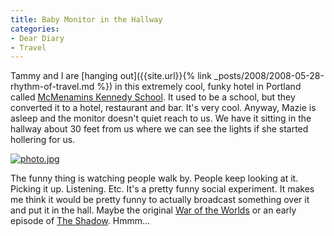 ```yaml
---
title: Baby Monitor in the Hallway
categories:
- Dear Diary
- Travel
---
```


Tammy and I are [hanging out]({{site.url}}{% link _posts/2008/2008-05-28-rhythm-of-travel.md %}) in this extremely cool, funky hotel in Portland called [McMenamins Kennedy School](http://www.kennedyschool.com/index.php?loc=57). It used to be a school, but they converted it to a hotel, restaurant and bar. It's very cool.
Anyway, Mazie is asleep and the monitor doesn't quiet reach to us. We have it sitting in the hallway about 30 feet from us where we can see the lights if she started hollering for us.

[![photo.jpg](http://farm4.static.flickr.com/3086/2532446635_16b2318441.jpg)](http://www.flickr.com/photos/46408384@N00/2532446635)

The funny thing is watching people walk by. People keep looking at it. Picking it up. Listening. Etc. It's a pretty funny social experiment. It makes me think it would be pretty funny to actually broadcast something over it and put it in the hall. Maybe the original [War of the Worlds](http://www.mercurytheatre.info/) or an early episode of [The Shadow](http://en.wikipedia.org/wiki/The_Shadow_%28fictional_character%29). Hmmm...
